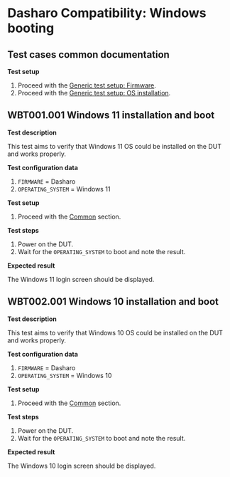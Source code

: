 # Dasharo Compatibility: Windows booting

## Test cases common documentation

**Test setup**

1. Proceed with the
   [Generic test setup: Firmware](../../generic-test-setup#firmware).
1. Proceed with the
   [Generic test setup: OS installation](../../generic-test-setup#os-installation).

## WBT001.001 Windows 11 installation and boot

**Test description**

This test aims to verify that Windows 11 OS could be installed on the DUT
and works properly.

**Test configuration data**

1. `FIRMWARE` = Dasharo
1. `OPERATING_SYSTEM` = Windows 11

**Test setup**

1. Proceed with the [Common](#test-cases-common-documentation) section.

**Test steps**

1. Power on the DUT.
1. Wait for the `OPERATING_SYSTEM` to boot and note the result.

**Expected result**

The Windows 11 login screen should be displayed.

## WBT002.001 Windows 10 installation and boot

**Test description**

This test aims to verify that Windows 10 OS could be installed on the DUT
and works properly.

**Test configuration data**

1. `FIRMWARE` = Dasharo
1. `OPERATING_SYSTEM` = Windows 10

**Test setup**

1. Proceed with the [Common](#test-cases-common-documentation) section.

**Test steps**

1. Power on the DUT.
1. Wait for the `OPERATING_SYSTEM` to boot and note the result.

**Expected result**

The Windows 10 login screen should be displayed.
